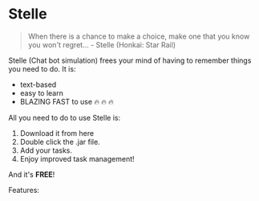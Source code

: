 # Stelle

> When there is a chance to make a choice, make one that you know you won't regret... - Stelle (Honkai: Star Rail)

Stelle (Chat bot simulation) frees your mind of having to remember things you need to do. It is:
- text-based
- easy to learn
- BLAZING FAST to use :fire: :fire: :fire:

All you need to do to use Stelle is:
1. Download it from here
2. Double click the .jar file.
3. Add your tasks.
4. Enjoy improved task management!

And it's <b>FREE</b>!

Features:

